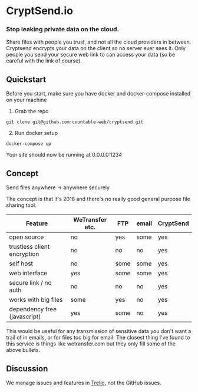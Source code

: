 # CryptSend.io

### Stop leaking private data on the cloud.
Share files with people you trust, and not all the cloud providers in between. Cryptsend encrypts your data on the client so no server ever sees it. Only people you send your secure web link to can access your data (so be careful with the link of course).

## Quickstart

Before you start, make sure you have docker and docker-compose installed on your machine

1. Grab the repo
```
git clone git@github.com:countable-web/cryptsend.git
```

2. Run docker setup
```
docker-compose up
```

Your site should now be running at 0.0.0.0:1234

## Concept

Send files anywhere -> anywhere securely

The concept is that it's 2018 and there's no really good general purpose file sharing tool.

| Feature | WeTransfer etc. | FTP | email | CryptSend |
| --- | --- | --- | --- | --- |
| open source | no | yes | some | yes |
| trustless client encryption | no | no | no | yes |
| self host | no | some | some | yes |
| web interface | yes | some | some | yes |
| secure link / no auth | no | no | no | yes |
| works with big files | some | yes | no | yes |
| dependency free (javascript) | yes | some | no | yes |

This would be useful for any transmission of sensitive data you don't want a trail of in emails, or for files too big for email. The closest thing I've found to this service is things like wetransfer.com but they only fill some of the above bullets.

## Discussion

We manage issues and features in [Trello](https://trello.com/b/8NzklvZI/cryptsend-public), not the GitHub issues.
